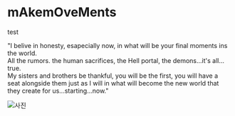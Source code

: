 # mAkemOveMents
test

"I belive in honesty, esapecially now, in what will be your final moments ins the world.  
All the rumors. the human sacrifices, the Hell portal, the demons...it's all... true.  
My sisters and brothers be thankful, you will be the first, you will have a seat alongside them just as I will in what will become the new world that they create for us...starting...now."

![사진](https://cdn.namuwikiusercontent.com/97/976164e5883a0591360671b57e0de606d46ce321dfc8a74fa981c9f3ee5c94cb.jpg?e=1478532160&k=wZqvcyfTfPxKJL3a01oF9Q)
